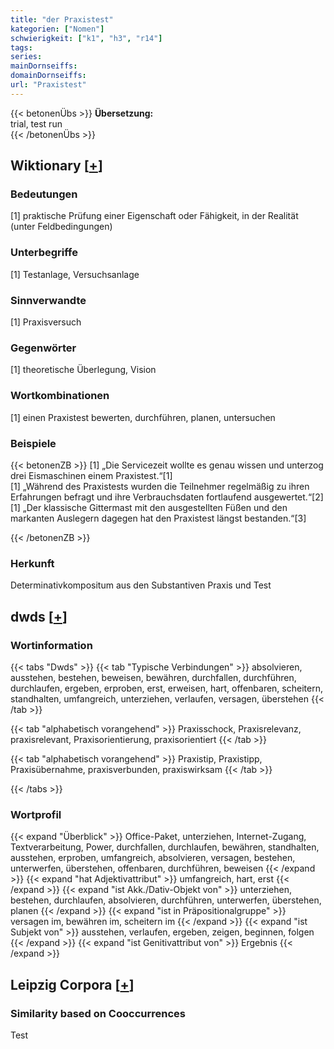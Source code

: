 ```yaml
---
title: "der Praxistest"
kategorien: ["Nomen"]
schwierigkeit: ["k1", "h3", "r14"]
tags:
series:
mainDornseiffs:
domainDornseiffs:
url: "Praxistest"
---
```


{{< betonenÜbs >}}
**Übersetzung:**  
trial, test run  
{{< /betonenÜbs >}}

## Wiktionary [[+](https://de.wiktionary.org/wiki/Praxistest)]

### Bedeutungen
[1] praktische Prüfung einer Eigenschaft oder Fähigkeit, in der Realität (unter Feldbedingungen)  

### Unterbegriffe
[1] Testanlage, Versuchsanlage  

### Sinnverwandte
[1] Praxisversuch  

### Gegenwörter
[1] theoretische Überlegung, Vision  

### Wortkombinationen
[1] einen Praxistest bewerten, durchführen, planen, untersuchen  

### Beispiele
{{< betonenZB >}}
[1] „Die Servicezeit wollte es genau wissen und unterzog drei Eismaschinen einem Praxistest.“[1]  
[1] „Während des Praxistests wurden die Teilnehmer regelmäßig zu ihren Erfahrungen befragt und ihre Verbrauchsdaten fortlaufend ausgewertet.“[2]  
[1] „Der klassische Gittermast mit den ausgestellten Füßen und den markanten Auslegern dagegen hat den Praxistest längst bestanden.“[3]  

{{< /betonenZB >}}
### Herkunft
Determinativkompositum aus den Substantiven Praxis und Test  



## dwds [[+](https://www.dwds.de/wb/Praxistest)]

### Wortinformation
{{< tabs "Dwds" >}}
{{< tab "Typische Verbindungen" >}}
absolvieren, ausstehen, bestehen, beweisen, bewähren, durchfallen, durchführen, durchlaufen, ergeben, erproben, erst, erweisen, hart, offenbaren, scheitern, standhalten, umfangreich, unterziehen, verlaufen, versagen, überstehen
{{< /tab >}}

{{< tab "alphabetisch vorangehend" >}}
Praxisschock, Praxisrelevanz, praxisrelevant, Praxisorientierung, praxisorientiert
{{< /tab >}}

{{< tab "alphabetisch vorangehend" >}}
Praxistip, Praxistipp, Praxisübernahme, praxisverbunden, praxiswirksam
{{< /tab >}}

{{< /tabs >}}

### Wortprofil
{{< expand "Überblick" >}} Office-Paket, unterziehen, Internet-Zugang, Textverarbeitung, Power, durchfallen, durchlaufen, bewähren, standhalten, ausstehen, erproben, umfangreich, absolvieren, versagen, bestehen, unterwerfen, überstehen, offenbaren, durchführen, beweisen {{< /expand >}}
{{< expand "hat Adjektivattribut" >}} umfangreich, hart, erst {{< /expand >}}
{{< expand "ist Akk./Dativ-Objekt von" >}} unterziehen, bestehen, durchlaufen, absolvieren, durchführen, unterwerfen, überstehen, planen {{< /expand >}}
{{< expand "ist in Präpositionalgruppe" >}} versagen im, bewähren im, scheitern im {{< /expand >}}
{{< expand "ist Subjekt von" >}} ausstehen, verlaufen, ergeben, zeigen, beginnen, folgen {{< /expand >}}
{{< expand "ist Genitivattribut von" >}} Ergebnis {{< /expand >}}

## Leipzig Corpora [[+](https://corpora.uni-leipzig.de/en/res?word=Praxistest&corpusId=deu_newscrawl-public_2018)]


### Similarity based on Cooccurrences
Test

